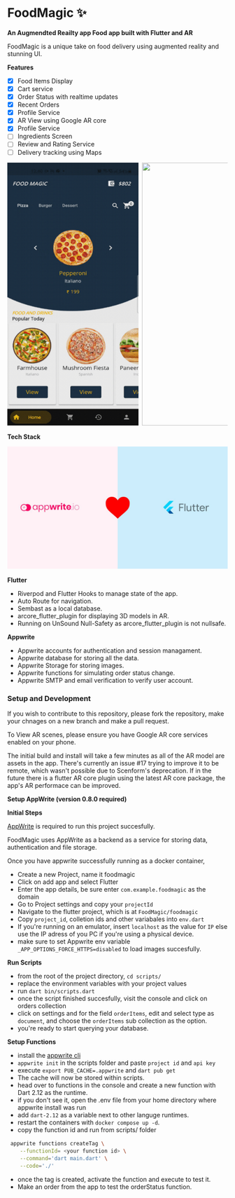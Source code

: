 # FoodMagic ✨

**An Augmendted Reailty app Food app built with Flutter and AR**

FoodMagic is a unique take on food delivery using augmented reality and stunning UI.

**Features**

- [x] Food Items Display
- [x] Cart service
- [x] Order Status with realtime updates
- [x] Recent Orders
- [x] Profile Service
- [x] AR View using Google AR core
- [x] Profile Service
- [ ] Ingredients Screen
- [ ] Review and Rating Service
- [ ] Delivery tracking using Maps

<pre>
<img  src="./images/1.gif" width="300" height="600"/> <img  src="./images/7.gif" width="300" height="600"/> <img  src="./images/8.gif" width="300" height="600"/> <img  src="./images/2.gif" width="300" height="600"/> <img  src="./images/3.gif" width="300" height="600"/> <img  src="./images/4.gif" width="300" height="600"/> <img  src="./images/5.gif" width="300" height="600"/>
</pre>

**Tech Stack**

![FlutterAppwrite](./images/fa.jpeg)

**Flutter**

- Riverpod and Flutter Hooks to manage state of the app.
- Auto Route for navigation.
- Sembast as a local database.
- arcore_flutter_plugin for displaying 3D models in AR.
- Running on UnSound Null-Safety as arcore_flutter_plugin is not nullsafe.

**Appwrite**

- Appwrite accounts for authentication and session managament.
- Appwrite database for storing all the data.
- Appwrite Storage for storing images.
- Appwrite functions for simulating order status change.
- Appwrite SMTP and email verification to verify user account.

### Setup and Development

If you wish to contribute to this repository, please fork the repository, make your chnages on a new branch and make a pull request.

To View AR scenes, please ensure you have Google AR core services enabled on your phone.

The initial build and install will take a few minutes as all of the AR model are assets in the app. There's currently an issue #17 trying to improve it to be remote, which wasn't possible due to Scenform's deprecation. If in the future there is a flutter AR core plugin using the latest AR core package, the app's AR performace can be improved. 

**Setup AppWrite (version 0.8.0 required)**

**Initial Steps**

[AppWrite](https://appwrite.io) is required to run this project succesfully.

FoodMagic uses AppWrite as a backend as a service for storing data, authentication and file storage.

Once you have appwrite successfully running as a docker container,

- Create a new Project, name it foodmagic
- Click on add app and select Flutter
- Enter the app details, be sure enter `com.example.foodmagic` as the domain
- Go to Project settings and copy your `projectId`
- Navigate to the flutter project, which is at `FoodMagic/foodmagic`
- Copy `project_id`, colletion ids and other variabales into `env.dart`
- If you're running on an emulator, insert `localhost` as the value for `IP` else use the IP adress of you PC if you're using a physical device.
- make sure to set Appwrite env variable `_APP_OPTIONS_FORCE_HTTPS=disabled` to load images succesfully.

**Run Scripts**

- from the root of the project directory, `cd scripts/`
- replace the environment variables with your project values
- run `dart bin/scripts.dart`
- once the script finished succesfully, visit the console and click on orders collection
- click on settings and for the field `orderItems`, edit and select type as `document`, and choose the `orderItems` sub collection as the option.
- you're ready to start querying your database.

**Setup Functions**

- install the [appwrite cli](https://appwrite.io/docs/command-line)
- `appwrite init` in the scripts folder and paste `project id` and `api key`
- execute `export PUB_CACHE=.appwrite` and `dart pub get`
- The cache will now be stored within scripts.
- head over to functions in the console and create a new function with Dart 2.12 as the runtime.
- if you don't see it, open the .env file from your home directory where appwrite install was run
- add `dart-2.12` as a variable next to other languge runtimes.
- restart the containers with `docker compose up -d`.
- copy the function id and run from scripts/ folder

```zsh
 appwrite functions createTag \
    --functionId= <your function id> \
    --command='dart main.dart' \
    --code='./'
```

- once the tag is created, activate the function and execute to test it.
- Make an order from the app to test the orderStatus function.
